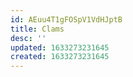 ```yaml
---
id: AEuu4T1gFOSpV1VdHJptB
title: Clams
desc: ''
updated: 1633273231645
created: 1633273231645
---
```


